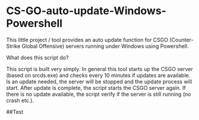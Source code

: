 # CS-GO-auto-update-Windows-Powershell
This little project / tool provides an auto update function for CSGO (Counter-Strike Global Offensive) servers running under Windows using Powershell.

What does this script do?

This script is built very simply. In general this tool starts up the CSGO server (based on srcds.exe) and checks every 10 minutes if updates are available. Is an update needed, the server will be stopped and the update process will start. After update is complete, the script starts the CSGO server again. If there is no update available, the script verify if the server is still running (no crash etc.).

##Test
